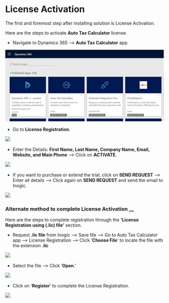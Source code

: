 # License Activation

The first and foremost step after installing solution is License Activation.

Here are the steps to activate **Auto Tax Calculator** license.

* Navigate to Dynamics 365 --> **Auto Tax Calculator** app.

![](../../.gitbook/assets/Lic.Act.png)

* Go to **License Registration**.

![](<../../.gitbook/assets/Lic\_2 - Copy.png>)

* Enter the Details: **First Name, Last Name, Company Name, Email, Website, and Main Phone** --> Click on **ACTIVATE**.

![](<../../.gitbook/assets/Lic\_3 - Copy 1.png>)

* If you want to purchase or extend the trial, click on **SEND REQUEST** --> Enter all details --> Click again on **SEND REQUEST** and send the email to Inogic.

![](<../../.gitbook/assets/Lic\_3 - Copy 2.png>)

### Alternate method to complete License Activation __&#x20;

Here are the steps to complete registration through the **‘License Registration using (.lic) file’** section.

* Request **.lic file** from Inogic --> Save file --> Go to Auto Tax Calculator app --> License Registration --> Click ‘**Choose File**’ to locate the file with the extension **.lic**

![](<../../.gitbook/assets/Lic\_4 - Copy.png>)

* Select the file --> Click ‘**Open**.’

![](<../../.gitbook/assets/Lic\_5 (3).png>)

* Click on ‘**Register**’ to complete the License Registration.

![](<../../.gitbook/assets/Lic\_6 - Copy.png>)

